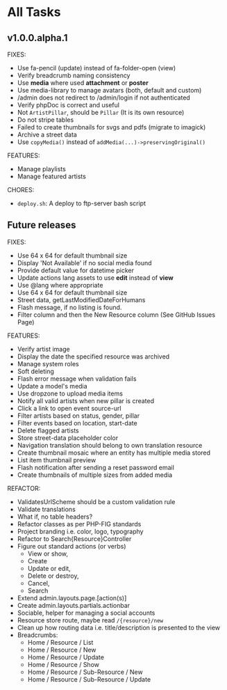 # All Tasks

## v1.0.0.alpha.1

FIXES:

- Use fa-pencil (update) instead of fa-folder-open (view)
- Verify breadcrumb naming consistency
- Use **media** where used **attachment** or **poster**
- Use media-library to manage avatars (both, default and custom)
- /admin does not redirect to /admin/login if not authenticated
- Verify phpDoc is correct and useful
- Not `ArtistPillar`, should be `Pillar` (It is its own resource)
- Do not stripe tables
- Failed to create thumbnails for svgs and pdfs (migrate to imagick)
- Archive a street data
- Use `copyMedia()` instead of `addMedia(...)->preservingOriginal()`

FEATURES:

- Manage playlists
- Manage featured artists

CHORES:

- `deploy.sh`: A deploy to ftp-server bash script

## Future releases

FIXES:

- Use 64 x 64 for default thumbnail size
- Display 'Not Available' if no social media found
- Provide default value for datetime picker
- Update actions lang assets to use **edit** instead of **view**
- Use @lang where appropriate
- Use 64 x 64 for default thumbnail size
- Street data, getLastModifiedDateForHumans
- Flash message, if no listing is found.
- Filter column and then the New Resource column (See GitHub Issues Page)

FEATURES:

- Verify artist image
- Display the date the specified resource was archived
- Manage system roles
- Soft deleting
- Flash error message when validation fails
- Update a model's media
- Use dropzone to upload media items
- Notify all valid artists when new pillar is created
- Click a link to open event source-url
- Filter artists based on status, gender, pillar
- Filter events based on location, start-date
- Delete flagged artists
- Store street-data placeholder color
- Navigation translation should belong to own translation resource
- Create thumbnail mosaic where an entity has multiple media stored
- List item thumbnail preview
- Flash notification after sending a reset password email
- Create thumbnails of multiple sizes from added media

REFACTOR:

- ValidatesUrlScheme should be a custom validation rule
- Validate translations
- What if, no table headers?
- Refactor classes as per PHP-FIG standards
- Project branding i.e. color, logo, typography
- Refactor to Search{Resource}Controller
- Figure out standard actions (or verbs)
    - View or show,
    - Create
    - Update or edit,
    - Delete or destroy,
    - Cancel,
    - Search
- Extend admin.layouts.page.[action(s)]
- Create admin.layouts.partials.actionbar
- Sociable, helper for managing a social accounts
- Resource store route, maybe read `/{resource}/new`
- Clean up how routing data i.e. title/description is presented to the view
- Breadcrumbs:
    - Home / Resource / List
    - Home / Resource / New
    - Home / Resource / Update
    - Home / Resource / Show
    - Home / Resource / Sub-Resource / New
    - Home / Resource / Sub-Resource / Update
